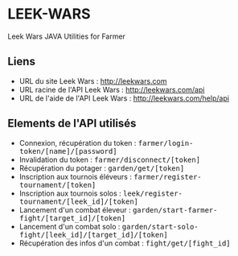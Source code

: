 # LEEK-WARS
Leek Wars JAVA Utilities for Farmer

## Liens
  * URL du site Leek Wars : http://leekwars.com
  * URL racine de l'API Leek Wars : http://leekwars.com/api
  * URL de l'aide de l'API Leek Wars : http://leekwars.com/help/api

## Elements de l'API utilisés
  * Connexion, récupération du token : <tt>farmer/login-token/[name]/[password]</tt>
  * Invalidation du token : <tt>farmer/disconnect/[token]</tt>
  * Récupération du potager : <tt>garden/get/[token]</tt>
  * Inscription aux tournois éléveurs : <tt>farmer/register-tournament/[token]</tt>
  * Inscription aux tournois solos : <tt>leek/register-tournament/[leek_id]/[token]</tt>
  * Lancement d'un combat éleveur : <tt>garden/start-farmer-fight/[target_id]/[token]</tt>
  * Lancement d'un combat solo : <tt>garden/start-solo-fight/[leek_id]/[target_id]/[token]</tt>
  * Récupération des infos d'un combat : <tt>fight/get/[fight_id]</tt>
